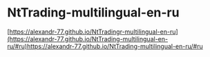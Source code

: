# NtTrading-multilingual-en-ru
[https://alexandr-77.github.io/NtTradingr-multilingual-en-ru](https://alexandr-77.github.io/NtTrading-multilingual-en-ru/#ru)https://alexandr-77.github.io/NtTrading-multilingual-en-ru/#ru
